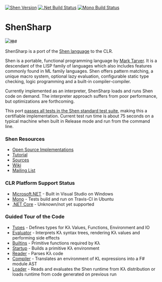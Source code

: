 [![Shen Version](https://img.shields.io/badge/Shen_Language-19.2-blue.svg)](https://github.com/Shen-Language)
[![.Net Build Status](https://img.shields.io/appveyor/ci/rkoeninger/ShenSharp/master.svg?label=.Net%20Build)](https://ci.appveyor.com/project/rkoeninger/shensharp/branch/master)
[![Mono Build Status](https://img.shields.io/travis/rkoeninger/ShenSharp/master.svg?label=Mono%20Build)](https://travis-ci.org/rkoeninger/ShenSharp)

# ShenSharp

![神#](https://raw.githubusercontent.com/rkoeninger/ShenSharp/master/Assets/ShenSharp.png)

ShenSharp is a port of the [Shen language](http://shenlanguage.org/) to the CLR.

Shen is a portable, functional programming language by [Mark Tarver](http://www.shenlanguage.org/lambdassociates/htdocs/index.htm). It is a descendant of the LISP family of languages which also includes features commonly found in ML family languages. Shen offers pattern matching, a unique macro system, optional lazy evaluation, configurable static type checking, logic programming and a built-in compiler-compiler.

Currently implemented as an interpreter, ShenSharp loads and runs Shen code on demand. The interpreter approach suffers from poor performance, but optimizations are forthcoming.

This port [passes all tests in the Shen standard test suite](https://gist.github.com/rkoeninger/997a62925f35b5ec61743cf2c8b264de), making this a certifiable implementation. Current test run time is about 75 seconds on a typical machine when built in Release mode and run from the command line.

### Shen Resources
  * [Open Source Implementations](http://www.shenlanguage.org/download_form.html)
  * [Tutorial](http://www.shenlanguage.org/learn-shen/index.html)
  * [Sources](https://github.com/Shen-Language/shen-sources)
  * [Wiki](https://github.com/Shen-Language/wiki/wiki)
  * [Mailing List](https://groups.google.com/forum/#!forum/qilang)

### CLR Platform Support Status
  * [Microsoft.NET](https://www.microsoft.com/net) - Built in Visual Studio on Windows
  * [Mono](http://www.mono-project.com/) - Tests build and run on Travis-CI in Ubuntu
  * [.NET Core](https://www.microsoft.com/net/core#windowsvs2015) - Unknown/not yet supported

### Guided Tour of the Code
  * [Types](https://github.com/rkoeninger/ShenSharp/blob/master/Kl/Types.fs) -
    Defines types for Kλ Values, Functions, Environment and IO
  * [Evaluator](https://github.com/rkoeninger/ShenSharp/blob/master/Kl/Evaluator.fs) -
    Interprets Kλ syntax trees, rendering Kλ values and performing side effects
  * [Builtins](https://github.com/rkoeninger/ShenSharp/blob/master/Kl/Builtins.fs) -
    Primitive functions required by Kλ
  * [Startup](https://github.com/rkoeninger/ShenSharp/blob/master/Kl/Startup.fs) -
    Builds a primitive Kλ environment
  * [Reader](https://github.com/rkoeninger/ShenSharp/blob/master/Kl.Import/Reader.fs) -
    Parses Kλ code
  * [Compiler](https://github.com/rkoeninger/ShenSharp/blob/master/Kl.Import/Compiler.fs) -
    Translates an environment of KL expressions into a F# module AST
  * [Loader](https://github.com/rkoeninger/ShenSharp/blob/master/Kl.Import/Loader.fs) -
    Reads and evaluates the Shen runtime from Kλ distribution or loads runtime from code
	generated on previous run
